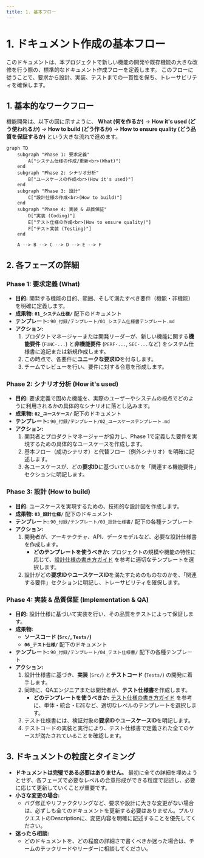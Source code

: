 ```yaml
---
title: 1. 基本フロー
---
```


# 1. ドキュメント作成の基本フロー

このドキュメントは、本プロジェクトで新しい機能の開発や既存機能の大きな改修を行う際の、標準的なドキュメント作成フローを定義します。
このフローに従うことで、要求から設計、実装、テストまでの一貫性を保ち、トレーサビリティを確保します。

## 1. 基本的なワークフロー

機能開発は、以下の図に示すように、
**What (何を作るか)** → **How it's used (どう使われるか)** → **How to build (どう作るか)** → **How to ensure quality (どう品質を保証するか)**
という大きな流れで進めます。

```mermaid
graph TD
    subgraph "Phase 1: 要求定義"
        A["システム仕様の作成/更新<br>(What)"]
    end
    subgraph "Phase 2: シナリオ分析"
        B["ユースケースの作成<br>(How it's used)"]
    end
    subgraph "Phase 3: 設計"
        C["設計仕様の作成<br>(How to build)"]
    end
    subgraph "Phase 4: 実装 & 品質保証"
        D["実装 (Coding)"]
        E["テスト仕様の作成<br>(How to ensure quality)"]
        F["テスト実装 (Testing)"]
    end

    A --> B --> C --> D --> E --> F
```

## 2. 各フェーズの詳細

### Phase 1: 要求定義 (What)

- **目的:** 開発する機能の目的、範囲、そして満たすべき要件（機能・非機能）を明確に定義します。
- **成果物:** **`01_システム仕様/`** 配下のドキュメント
- **テンプレート:** `90_付録/テンプレート/01_システム仕様書テンプレート.md`
- **アクション:**
    1. プロダクトマネージャーまたは開発リーダーが、新しい機能に関する**機能要件** (`FUNC-...`) と**非機能要件** (`PERF-...`, `SEC-...`など) をシステム仕様書に追記または新規作成します。
    2. この時点で、各要件に**ユニークな要求ID**を付与します。
    3. チームでレビューを行い、要件に対する合意を形成します。

### Phase 2: シナリオ分析 (How it's used)

- **目的:** 要求定義で固めた機能を、実際のユーザーやシステムの視点でどのように利用されるかの具体的なシナリオに落とし込みます。
- **成果物:** **`02_ユースケース/`** 配下のドキュメント
- **テンプレート:** `90_付録/テンプレート/02_ユースケーステンプレート.md`
- **アクション:**
    1. 開発者とプロダクトマネージャーが協力し、Phase 1で定義した要件を実現するための具体的なユースケースを作成します。
    2. 基本フロー（成功シナリオ）と代替フロー（例外シナリオ）を明確に記述します。
    3. 各ユースケースが、どの**要求ID**に基づいているかを「関連する機能要件」セクションに明記します。

### Phase 3: 設計 (How to build)

- **目的:** ユースケースを実現するための、技術的な設計図を作成します。
- **成果物:** **`03_設計仕様/`** 配下のドキュメント
- **テンプレート:** `90_付録/テンプレート/03_設計仕様書/` 配下の各種テンプレート
- **アクション:**
    1. 開発者が、アーキテクチャ、API、データモデルなど、必要な設計仕様書を作成します。
        - **どのテンプレートを使うべきか:** プロジェクトの規模や機能の特性に応じて、[設計仕様の書き方ガイド](./04_設計仕様の書き方ガイド.md) を参考に適切なテンプレートを選択します。
    2. 設計がどの**要求ID**や**ユースケースID**を満たすためのものなのかを、「関連する要件」セクションに明記し、トレーサビリティを確保します。

### Phase 4: 実装 & 品質保証 (Implementation & QA)

- **目的:** 設計仕様に基づいて実装を行い、その品質をテストによって保証します。
- **成果物:**
    - **ソースコード (`Src/`, `Tests/`)**
    - **`06_テスト仕様/`** 配下のドキュメント
- **テンプレート:** `90_付録/テンプレート/04_テスト仕様書/` 配下の各種テンプレート
- **アクション:**
    1. 設計仕様書に基づき、**実装** (`Src/`) と**テストコード** (`Tests/`) の開発に着手します。
    2. 同時に、QAエンジニアまたは開発者が、**テスト仕様書**を作成します。
        - **どのテンプレートを使うべきか:** [テスト仕様の書き方ガイド](./05_テスト仕様の書き方ガイド.md) を参考に、単体・統合・E2Eなど、適切なレベルのテンプレートを選択します。
    3. テスト仕様書には、検証対象の**要求ID**や**ユースケースID**を明記します。
    4. テストコードの実装と実行により、テスト仕様書で定義された全てのケースが満たされていることを確認します。

## 3. ドキュメントの粒度とタイミング

- **ドキュメントは完璧である必要はありません。** 最初に全ての詳細を埋めようとせず、各フェーズで必要なレベルの合意形成ができる粒度で記述し、必要に応じて更新していくことが重要です。
- **小さな変更の場合:**
    - バグ修正やリファクタリングなど、要求や設計に大きな変更がない場合は、必ずしも全てのドキュメントを更新する必要はありません。プルリクエストのDescriptionに、変更内容を明確に記述することを優先してください。
- **迷ったら相談:**
    - どのドキュメントを、どの程度の詳細さで書くべきか迷った場合は、チームのテックリードやリーダーに相談してください。
